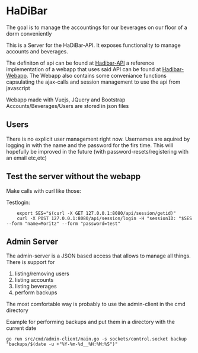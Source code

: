 # HaDiBar #
The goal is to manage the accountings for our beverages on our floor of a dorm conveniently

This is a Server for the HaDiBar-API. It exposes functionality to manage accounts and beverages.

The definiton of api can be found at [Hadibar-API](https://github.com/killingspark/Hadibar-api)
a reference implementation of a webapp that uses said API can be found at [Hadibar-Webapp](https://github.com/killingspark/Hadibar-Webapp).
The Webapp also contains some conveniance functions capsulating the ajax-calls and session management to use the api from javascript 

Webapp made with Vuejs, JQuery and Bootstrap
Accounts/Beverages/Users are stored in json files

## Users ##
There is no explicit user management right now. Usernames are aquired by logging in with the name and the password for the firs time.
This will hopefully be improved in the future (with password-resets/registering with an email etc,etc)

## Test the server without the webapp ##
Make calls with curl like those:

Testlogin: 
```
    export SES="$(curl -X GET 127.0.0.1:8080/api/session/getid)"
    curl -X POST 127.0.0.1:8080/api/session/login -H "sessionID: "$SES --form "name=Moritz" --form "password=test"
```

## Admin Server
The admin-server is a JSON based access that allows to manage all things. There is support for 
1. listing/removing users
1. listing accounts
1. listing beverages
1. perform backups

The most comfortable way is probably to use the admin-client in the cmd directory

Example for performing backups and put them in a directory with the current date

```
go run src/cmd/admin-client/main.go -s sockets/control.socket backup "backups/$(date -u +"%Y-%m-%d__%H:%M:%S")"
```
